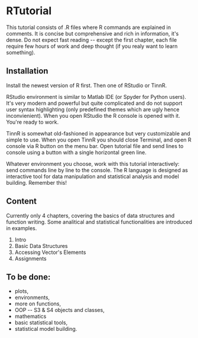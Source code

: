 # RTutorial

This tutorial consists of .R files where R commands are explained in comments.
It is concise but comprehensive and rich in information, it's dense.
Do not expect fast reading -- except the first chapter, each file require few hours of work and deep thought (if you realy want to learn something). 

## Installation
Install the newest version of R first.
Then one of RStudio or TinnR. 

RStudio environment is similar to Matlab IDE (or Spyder for Python users). 
It's very modern and powerful but quite complicated and do not support user syntax highlighting (only predefined themes which are ugly hence inconvienient). When you open RStudio the R console is opened with it. You're ready to work.

TinnR is somewhat old-fashioned in appearance but very customizable and simple to use. When you open TinnR you should close Terminal, and open R console via R button on the menu bar. Open tutorial file and send lines to console using a button with a single horizontal green line.

Whatever environment you choose, work with this tutorial interactively: send commands line by line to the console. 
The R language is designed as interactive tool for data manipulation and statistical analysis and model building. 
Remember this! 

## Content
Currently only 4 chapters, covering the basics of data structures and function writing.
Some analitical and statistical functionalities are introduced in examples.

1. Intro
2. Basic Data Structures
3. Accessing Vector's Elements
4. Assignments

## To be done: 

* plots,
* environments, 
* more on functions, 
* OOP -- S3 & S4 objects and classes,
* mathematics
* basic statistical tools,
* statistical model building.

